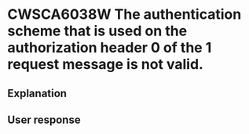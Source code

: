 # CWSCA6038W The authentication scheme that is used on the authorization header 0 of the 1 request message is not valid.

## Explanation

## User response